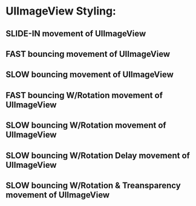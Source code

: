 # UIImageView Styling:

## SLIDE-IN movement of UIImageView
## FAST bouncing movement of UIImageView
## SLOW bouncing movement of UIImageView
## FAST bouncing W/Rotation movement of UIImageView
## SLOW bouncing W/Rotation movement of UIImageView
## SLOW bouncing W/Rotation Delay movement of UIImageView
## SLOW bouncing W/Rotation & Treansparency movement of UIImageView
